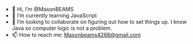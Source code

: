 - 👋 Hi, I’m @MasonBEAMS
- 🌱 I’m currently learning JavaScript
- 💞️ I’m looking to collaborate on figuring out how to set things up. I know Java so computer logic is not a problem.
- 📫 How to reach me: Masonbeams4268@gmail.com

<!---
MasonBEAMS/MasonBEAMS is a ✨ special ✨ repository because its `README.md` (this file) appears on your GitHub profile.
You can click the Preview link to take a look at your changes.
--->
